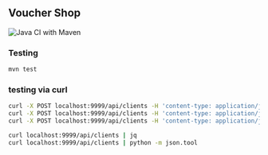 ## Voucher Shop

![Java CI with Maven](https://github.com/jkanclerz/pp5-voucherstore-11/workflows/Java%20CI%20with%20Maven/badge.svg)

### Testing

```bash
mvn test
```

### testing via curl

```bash
curl -X POST localhost:9999/api/clients -H 'content-type: application/json' -d '{"firstname": "Jakub", "lastname": "Kurowski", "address": {"street": "królewska"}}'
curl -X POST localhost:9999/api/clients -H 'content-type: application/json' -d '{"firstname": "Jakub", "lastname": "Kurowski", "address": {"street": "królewska"}}'
curl -X POST localhost:9999/api/clients -H 'content-type: application/json' -d '{"firstname": "Jakub", "lastname": "Kurowski", "address": {"street": "królewska"}}'

curl localhost:9999/api/clients | jq
curl localhost:9999/api/clients | python -m json.tool
```
